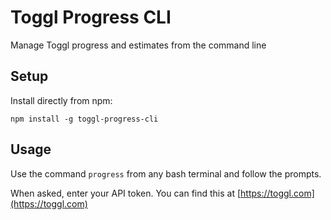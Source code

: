 # Toggl Progress CLI

Manage Toggl progress and estimates from the command line

## Setup

Install directly from npm:

`npm install -g toggl-progress-cli`

## Usage

Use the command `progress` from any bash terminal and follow the prompts.

When asked, enter your API token. You can find this at [https://toggl.com](https://toggl.com)
